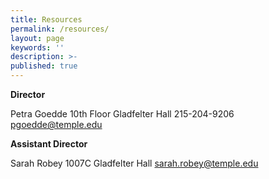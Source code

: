 ```yaml
---
title: Resources
permalink: /resources/
layout: page
keywords: ''
description: >-
published: true
---
```


**Director**

Petra Goedde
10th Floor Gladfelter Hall
215-204-9206
[pgoedde@temple.edu](mailto:pgoedde@temple.edu)

**Assistant Director**

Sarah Robey
1007C Gladfelter Hall
[sarah.robey@temple.edu](mailto:sarah.robey@temple.edu)

